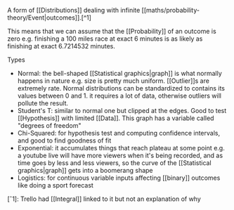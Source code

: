 A form of [[Distributions]] dealing with infinite [[maths/probability-theory/Event|outcomes]].[^1]

This means that we can assume that the [[Probability]] of an outcome is zero e.g. finishing a 100 miles race at exact 6 minutes is as likely as finishing at exact 6.7214532 minutes.

Types

- Normal: the bell-shaped [[Statistical graphics|graph]] is what normally happens in nature e.g. size is pretty much uniform. [[Outlier]]s are extremely rate. Normal distributions can be standardized to contains its values between 0 and 1. it requires a lot of data, otherwise outliers will pollute the result.
- Student's T: similar to normal one but clipped at the edges. Good to test [[Hypothesis]] with limited [[Data]]. This graph has a variable called "degrees of freedom"
- Chi-Squared: for hypothesis test and computing confidence intervals, and good to find goodness of fit
- Exponential: it accumulates things that reach plateau at some point e.g. a youtube live will have more viewers when it's being recorded, and as time goes by less and less viewers, so the curve of the [[Statistical graphics|graph]] gets into a boomerang shape
- Logistics: for continuous variable inputs affecting [[binary]] outcomes like doing a sport forecast

[ˆ1]: Trello had [[Integral]] linked to it but not an explanation of why